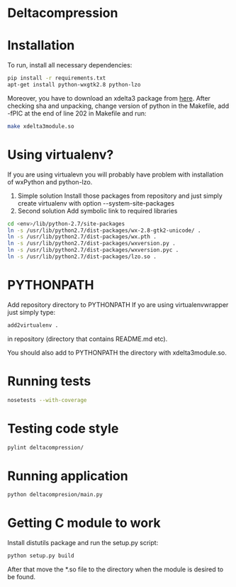 Deltacompression
================

Installation
============
To run, install all necessary dependencies:
````bash
pip install -r requirements.txt
apt-get install python-wxgtk2.8 python-lzo
````
Moreover, you have to download an xdelta3 package from
[here](https://code.google.com/p/xdelta/downloads/detail?name=xdelta3.0z.tar.gz&can=2&q=).
After checking sha and unpacking, change version of python in the Makefile,
add -fPIC at the end of line 202 in Makefile and run:

````bash
make xdelta3module.so
````

Using virtualenv?
================
If you are using virtualevn you will probably have problem with installation of wxPython and python-lzo.
1. Simple solution
Install those packages from repository and just simply create virtualenv with option --system-site-packages
2. Second solution
Add symbolic link to required libraries
````bash
cd <env>/lib/python-2.7/site-packages
ln -s /usr/lib/python2.7/dist-packages/wx-2.8-gtk2-unicode/ .
ln -s /usr/lib/python2.7/dist-packages/wx.pth .
ln -s /usr/lib/python2.7/dist-packages/wxversion.py .
ln -s /usr/lib/python2.7/dist-packages/wxversion.pyc .
ln -s /usr/lib/python2.7/dist-packages/lzo.so .
````
PYTHONPATH
==========
Add repository directory to PYTHONPATH
If yo are using virtualenvwrapper just simply type:
````bash
add2virtualenv .
````
in repository (directory that contains README.md etc).

You should also add to PYTHONPATH the directory with xdelta3module.so.

Running tests
=============
````bash
nosetests --with-coverage
````
Testing code style
==================
````bash
pylint deltacompression/
````
Running application
===================
````bash
python deltacompresion/main.py
````
Getting C module to work
===================
Install distutils package and run the setup.py script:
````bash
python setup.py build
````
After that move the *.so file to the directory when the module is desired to be
found.
